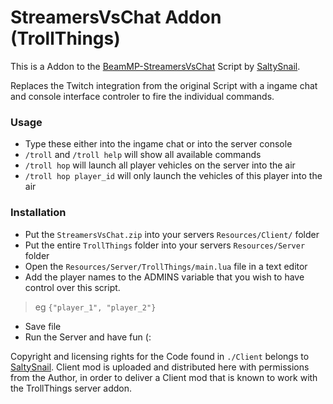 # StreamersVsChat Addon (TrollThings)

This is a Addon to the [BeamMP-StreamersVsChat](https://github.com/SaltySnail/BeamMP-StreamersVsChat) Script by [SaltySnail](https://github.com/SaltySnail).

Replaces the Twitch integration from the original Script with a ingame chat and console interface controler to fire the individual commands.

### Usage
- Type these either into the ingame chat or into the server console
- `/troll` and `/troll help` will show all available commands
- `/troll hop` will launch all player vehicles on the server into the air
- `/troll hop player_id` will only launch the vehicles of this player into the air

### Installation
- Put the `StreamersVsChat.zip` into your servers `Resources/Client/` folder
- Put the entire `TrollThings` folder into your servers `Resources/Server` folder
- Open the `Resources/Server/TrollThings/main.lua` file in a text editor
- Add the player names to the ADMINS variable that you wish to have control over this script.
> eg `{"player_1", "player_2"}`
- Save file
- Run the Server and have fun (:


Copyright and licensing rights for the Code found in `./Client` belongs to [SaltySnail](https://github.com/SaltySnail). Client mod is uploaded and distributed here with permissions from the Author, in order to deliver a Client mod that is known to work with the TrollThings server addon.

